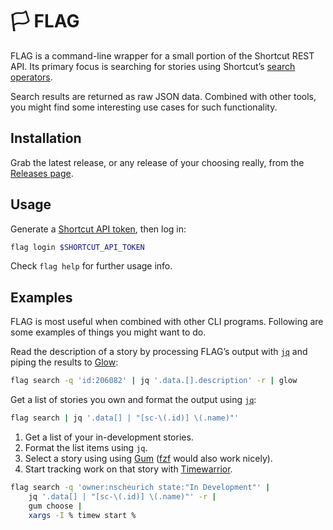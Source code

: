 # 🏳 FLAG

FLAG is a command-line wrapper for a small portion of the Shortcut REST API.
Its primary focus is searching for stories using Shortcutʼs [search operators].

Search results are returned as raw JSON data. Combined with other tools, you
might find some interesting use cases for such functionality.

## Installation

Grab the latest release, or any release of your choosing really, from the
[Releases page](https://github.com/ngscheurich/flag/releases).

## Usage

Generate a [Shortcut API token], then log in:

```sh
flag login $SHORTCUT_API_TOKEN
```

Check `flag help` for further usage info.

## Examples

FLAG is most useful when combined with other CLI programs. Following are some
examples of things you might want to do.

Read the description of a story by processing FLAGʼs output with [`jq`] and
piping the results to [Glow]:

```sh
flag search -q 'id:206082' | jq '.data.[].description' -r | glow
```

Get a list of stories you own and format the output using [`jq`]:

```sh
flag search | jq '.data[] | "[sc-\(.id)] \(.name)"'
```

1. Get a list of your in-development stories.
2. Format the list items using `jq`.
3. Select a story using using [Gum] ([fzf] would also work nicely).
4. Start tracking work on that story with [Timewarrior].

```sh
flag search -q 'owner:nscheurich state:"In Development"' |
    jq '.data[] | "[sc-\(.id)] \(.name)"' -r |
    gum choose |
    xargs -I % timew start %
```

[`jq`]: https://jqlang.github.io/jq/
[fzf]: https://github.com/junegunn/fzf
[glow]: https://github.com/charmbracelet/glow
[go]: https://go.dev/doc/install
[gum]: https://github.com/charmbracelet/gum
[search operators]: https://help.shortcut.com/hc/en-us/articles/360000046646-Searching-in-Shortcut-Using-Search-Operators
[shortcut api token]: https://help.shortcut.com/hc/en-us/articles/205701199-Shortcut-API-Tokens
[timewarrior]: https://timewarrior.net/
